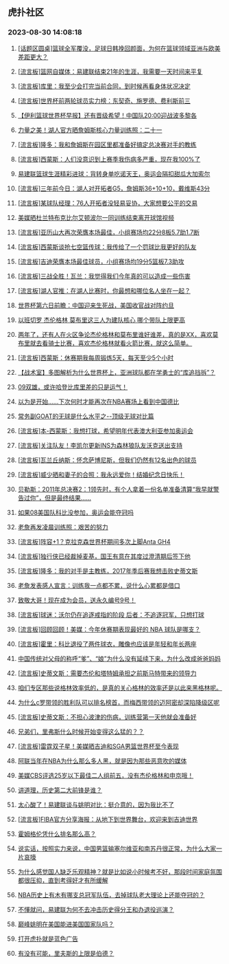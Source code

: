 ## 虎扑社区 
### 2023-08-30 14:08:18

1. [[话题区圆桌]篮球全军覆没，足球日韩挽回颜面，为何在篮球领域亚洲与欧美差距更大？](https://bbs.hupu.com/61899175.html)

2. [[流言板]篮网自媒体：易建联结束21年的生涯，我需要一天时间来平复](https://bbs.hupu.com/61899707.html)

3. [[流言板]库里：我至少会打完当前合同，到时候再看身体状况决定](https://bbs.hupu.com/61897702.html)

4. [[流言板]世界杯前两轮球员实力榜：东契奇、施罗德、费利斯前三](https://bbs.hupu.com/61897953.html)

5. [【伊利篮球世界杯早报】还有晋级希望！中国队20:00迎战波多黎各](https://bbs.hupu.com/61892518.html)

6. [力量之美！湖人官方晒詹姆斯核心力量训练照：二十一](https://bbs.hupu.com/61896409.html)

7. [[流言板]隆多：我和詹姆斯在园区里都准备好搞定总决赛对手的教练](https://bbs.hupu.com/61897014.html)

8. [[流言板]西蒙斯：人们没意识到上赛季我伤病多严重，现在我100%了](https://bbs.hupu.com/61898647.html)

9. [易建联篮球生涯精彩进球：背转身单吃诺天王，奥运会隔扣甜瓜大加索尔](https://bbs.hupu.com/61898983.html)

10. [[流言板]三年前今日：湖人对开拓者G5，詹姆斯36+10+10，戴维斯43分](https://bbs.hupu.com/61897058.html)

11. [[流言板]某球队经理：76人开拓者没轻易妥协，大家想要公平的交易](https://bbs.hupu.com/61899499.html)

12. [美媒晒杜兰特布克比尔艾顿波尔一同训练结束离开球馆视频](https://bbs.hupu.com/61899784.html)

13. [[流言板]亚历山大再次荣膺本场最佳，小组赛场均22分8板5.7助1.7断](https://bbs.hupu.com/61898020.html)

14. [[流言板]西蒙斯谈抢七空篮传球：我传给了一个罚球比我更好的队友](https://bbs.hupu.com/61898856.html)

15. [[流言板]吉迪荣膺本场最佳球员，小组赛场均19分5篮板7.3助攻](https://bbs.hupu.com/61899542.html)

16. [[流言板]三战全胜！瓦兰：我觉得我们今年真的可以造成一些伤害](https://bbs.hupu.com/61899205.html)

17. [[流言板]湖人官推：在湖人比赛时，你最想和哪位名人坐在一起？](https://bbs.hupu.com/61898421.html)

18. [世界杯第六日前瞻：中国迎来生死战，美国收官战对阵约旦](https://bbs.hupu.com/61897732.html)

19. [以班切罗 杰伦格林 莫布里这三人为建队核心 哪个带队上限更高](https://bbs.hupu.com/61897051.html)

20. [两年了，还有人在火区争论杰伦格林和莫布里谁好谁差，真的是XX，喜欢莫布里就去看骑士比赛，喜欢杰伦格林就看火箭比赛，就这么简单。](https://bbs.hupu.com/61897801.html)

21. [[流言板]西蒙斯：休赛期我每周锻炼5天，每天至少5个小时](https://bbs.hupu.com/61898585.html)

22. [【战术室】多图解析为什么世界杯上，亚洲球队都在学勇士的“库追挡拆”？](https://bbs.hupu.com/61899099.html)

23. [09双雄，或许哈登比库里差的只是运气！](https://bbs.hupu.com/61898861.html)

24. [以为是开始......下次何时才能再次在NBA赛场上看到中国德比](https://bbs.hupu.com/61894681.html)

25. [常务副GOAT的无球是什么水平之--顶级无球对比篇](https://bbs.hupu.com/61900076.html)

26. [[流言板]本-西蒙斯：我想打球，希望明年代表澳大利亚参加奥运会](https://bbs.hupu.com/61898762.html)

27. [[流言板]关注队友！李凯尔更新INS为森林狼队友沃克送出支持](https://bbs.hupu.com/61898258.html)

28. [[流言板]瓦兰丘纳斯：怀念萨博尼斯，但我们仍然有12名出色的球员](https://bbs.hupu.com/61900027.html)

29. [[流言板]威少晒和妻子的合照：我永远爱你！结婚纪念日快乐！](https://bbs.hupu.com/61896450.html)

30. [贝勒斯：2011年总决赛2：1领先时，有个人拿着一份名单准备清算“我早就警告过你”，但是最终结果......](https://bbs.hupu.com/61896159.html)

31. [如果08美国队科比没参加，奥运会能夺冠吗](https://bbs.hupu.com/61899433.html)

32. [老詹再发凌晨训练照：艰苦的努力](https://bbs.hupu.com/61896528.html)

33. [[流言板]阵容+1？克拉克森世界杯期间多次上脚Anta GH4](https://bbs.hupu.com/61899988.html)

34. [[流言板]独行侠已经裁掉麦基，国王有意在其度过澄清期后签下他](https://bbs.hupu.com/61896293.html)

35. [[流言板]隆多：我的对手是主教练，2017年季后赛我想击败史蒂文斯](https://bbs.hupu.com/61898215.html)

36. [老詹发表感人宣言：训练我一点都不累，说什么心累都是借口](https://bbs.hupu.com/61899564.html)

37. [致敬大哥！现在成为会员，送永久编号9号！](https://bbs.hupu.com/61899749.html)

38. [[流言板]球迷：沃尔仍在追逐戒指的阶段 后者：不追逐冠军，只想打球](https://bbs.hupu.com/61899028.html)

39. [[流言板]回顾回顾！美媒：今年休赛期表现最好的 NBA 球队是哪支？](https://bbs.hupu.com/61899124.html)

40. [[流言板]霍里：科比退役了两件球衣，雕像也应该是年轻和年长两座](https://bbs.hupu.com/61897193.html)

41. [中国传统对父母的称呼“爹”、“娘”为什么没有延续下来，为什么改成爸爸妈妈](https://bbs.hupu.com/61899668.html)

42. [[流言板]史蒂文斯：需要杰伦和塔特姆承担之前斯马特带来的领导力](https://bbs.hupu.com/61898906.html)

43. [咱们专区那些说格林效率低的，是真的关心格林的效率还是以此来黑格林呢。](https://bbs.hupu.com/61900515.html)

44. [为什么c罗带领的胜利队可以排名榜首，而梅西带领的迈阿密却深陷降级区呢](https://bbs.hupu.com/61901066.html)

45. [[流言板]史蒂文斯：不担心波津的伤病，训练营第一天他就会准备好](https://bbs.hupu.com/61899042.html)

46. [兄弟们，里弗斯什么时候开始变得这么猛的？？](https://bbs.hupu.com/61900174.html)

47. [[流言板]雷霆双子星！美媒晒吉迪和SGA男篮世界杯至今表现](https://bbs.hupu.com/61897214.html)

48. [阿联当年在NBA为什么那么多人黑，就是因为那些恶意吹的媒体](https://bbs.hupu.com/61900367.html)

49. [美媒CBS评选25岁以下最佳二人组前五，没有杰伦格林和申京哦！](https://bbs.hupu.com/61896828.html)

50. [讲道理，历史第二大前锋是谁？](https://bbs.hupu.com/61898347.html)

51. [太心酸了！易建联谈与姚明对比：挺介意的，因为我比不了](https://bbs.hupu.com/61899696.html)

52. [[流言板]FIBA官方分享海报：从地下到世界舞台，欢迎来到吉迪世界](https://bbs.hupu.com/61900894.html)

53. [霍姆格伦凭什么排名那么高？](https://bbs.hupu.com/61899378.html)

54. [说实话，按照实力来说，中国男篮输塞尔维亚和南苏丹很正常，为什么大家一片哀嚎](https://bbs.hupu.com/61899323.html)

55. [为什么感觉国人缺乏乐观精神？就是比如说小时候考不好，那段时间家庭氛围都很压抑，直到考得好才有所缓解](https://bbs.hupu.com/61900718.html)

56. [NBA历史上有木有哪支总冠军队伍，去掉球队老大理论上还能夺冠的？](https://bbs.hupu.com/61900678.html)

57. [不懂就问，易建联为何不去冲击历史得分王和办退役巡演？](https://bbs.hupu.com/61900974.html)

58. [巅峰姚明在美国能进美国国家队吗？](https://bbs.hupu.com/61900432.html)

59. [打开虎扑就是蓝色广告](https://bbs.hupu.com/61899843.html)

60. [有没有可能，里夫斯的上限是伯德？](https://bbs.hupu.com/61900002.html)

